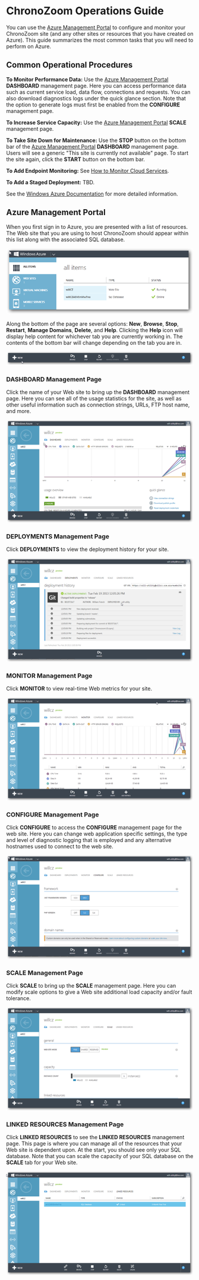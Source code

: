 # ChronoZoom Operations Guide #
You can use the [Azure Management Portal](https://manage.windowsazure.com/) to configure and monitor your ChronoZoom site (and any other sites or resources that you have created on Azure). This guide summarizes the most common tasks that you will need to perform on Azure.
 
## Common Operational Procedures ## 

**To Monitor Performance Data:** Use the [Azure Management Portal](https://manage.windowsazure.com/) **DASHBOARD** management page. Here you can access performance data such as current service load, data flow, connections and requests. You can also download diagnostics logs under the quick glance section. Note that the option to generate logs must first be enabled from the **CONFIGURE** management page.

**To Increase Service Capacity:** Use the [Azure Management Portal](https://manage.windowsazure.com/) **SCALE** management page. 

**To Take Site Down for Maintenance:** Use the **STOP** button on the bottom bar of the [Azure Management Portal](https://manage.windowsazure.com/) **DASHBOARD** management page. Users will see a generic "This site is currently not available" page. To start the site again, click the **START** button on the bottom bar.

**To Add Endpoint Monitoring:** See [How to Monitor Cloud Services](http://www.windowsazure.com/en-us/manage/services/cloud-services/how-to-monitor-a-cloud-service/#endpointstatus).

**To Add a Staged Deployment:** TBD.



See the [Windows Azure Documentation](http://www.windowsazure.com/en-us/documentation/) for more detailed information.

## Azure Management Portal ##

When you first sign in to Azure, you are presented with a list of resources. The Web site that you are using to host ChronoZoom should appear within this list along with the associated SQL database.

![Azure Management Console: all items](images/ops_guide-1.png)

Along the bottom of the page are several options: **New**, **Browse**, **Stop**, **Restart**, **Manage Domains**, **Delete**, and **Help**. Clicking the **Help** icon will display help content for whichever tab you are currently working in. The contents of the bottom bar will change depending on the tab you are in.  

![Bottom bar](images/ops_guide-0.png)
 
### DASHBOARD Management Page ###
Click the name of your Web site to bring up the **DASHBOARD** management page. Here you can see all of the usage statistics for the site, as well as other useful information such as connection strings, URLs, FTP host name, and more.

![Web Site Dashboard](images/ops_guide-2.png)

### DEPLOYMENTS Management Page ###
Click **DEPLOYMENTS** to view the deployment history for your site.

![Deployment History](images/ops_guide-3.png)

### MONITOR Management Page ###
Click **MONITOR** to view real-time Web metrics for your site.

![Monitor](images/ops_guide-4.png)

### CONFIGURE Management Page ###
Click **CONFIGURE** to access the **CONFIGURE** management page for the web site. Here you can change web application specific settings, the type and level of diagnostic logging that is employed and any alternative hostnames used to connect to the web site.

![Configure](images/ops_guide-5.png)

### SCALE Management Page ###
Click **SCALE** to bring up the **SCALE** management page. Here you can modify scale options to give a Web site additional load capacity and/or fault tolerance.

![Scale](images/ops_guide-7.png)

### LINKED RESOURCES Management Page ###
Click **LINKED RESOURCES** to see the **LINKED RESOURCES** management page. This page is where you can manage all of the resources that your Web site is dependent upon. At the start, you should see only your SQL database. Note that you can scale the capacity of your SQL database on the **SCALE** tab for your Web site.

![Linked Resources](images/ops_guide-6.png)